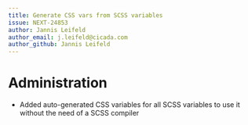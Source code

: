 ```yaml
---
title: Generate CSS vars from SCSS variables
issue: NEXT-24853
author: Jannis Leifeld
author_email: j.leifeld@cicada.com
author_github: Jannis Leifeld
---
```

# Administration
* Added auto-generated CSS variables for all SCSS variables to use it without the need of a SCSS compiler
